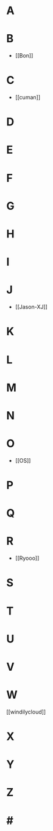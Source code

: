 # A



# B

- [[Bon]]

# C

- [[cuman]]

# D


# E


# F


# G


# H


# I


# J

- [[Jason-XJ]]

# K


# L


# M


# N


# O

- [[OS]]
# P

# Q

# R

- [[Ryooo]]

# S

# T

# U
# V
# W

[[windilycloud]]
# X
# Y
# Z
# \#



